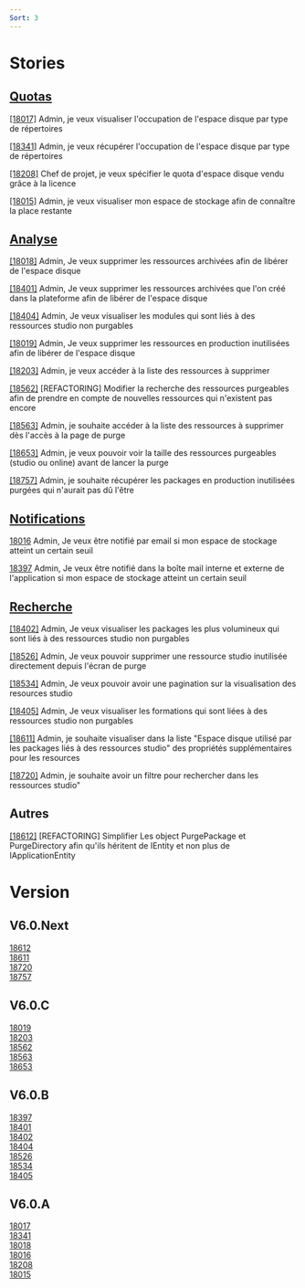 ```yaml
---
Sort: 3
---
```

# Stories

## [Quotas](quotas.md)

[[18017]](https://redmine.condate.com/issues/18017)
Admin, je veux visualiser l'occupation de l'espace disque par type de répertoires

[[18341]](https://redmine.condate.com/issues/18341)
Admin, je veux récupérer l'occupation de l'espace disque par type de répertoires

[[18208]](https://redmine.condate.com/issues/18208)
Chef de projet, je veux spécifier le quota d'espace disque vendu grâce à la licence

[[18015]](https://redmine.condate.com/issues/18015)
Admin, je veux visualiser mon espace de stockage afin de connaître la place restante

## [Analyse](analyse.md)

[[18018]](https://redmine.condate.com/issues/18018)
Admin, Je veux supprimer les ressources archivées afin de libérer de l'espace disque

[[18401]](https://redmine.condate.com/issues/18401)
Admin, Je veux supprimer les ressources archivées que l'on créé dans la plateforme afin de libérer de l'espace disque

[[18404]](https://redmine.condate.com/issues/18404)
Admin, Je veux visualiser les modules qui sont liés à des ressources studio non purgables

[[18019]](https://redmine.condate.com/issues/18019)
Admin, Je veux supprimer les ressources en production inutilisées afin de libérer de l'espace disque

[[18203]](https://redmine.condate.com/issues/18203)
Admin, je veux accéder à la liste des ressources à supprimer

[[18562]](https://redmine.condate.com/issues/18562)
[REFACTORING] Modifier la recherche des ressources purgeables afin de prendre en compte de nouvelles ressources qui n'existent pas encore

[[18563]](https://redmine.condate.com/issues/18563)
Admin, je souhaite accéder à la liste des ressources à supprimer dès l'accès à la page de purge

[[18653]](https://redmine.condate.com/issues/18653)
Admin, je veux pouvoir voir la taille des ressources purgeables (studio ou online) avant de lancer la purge

[[18757]](https://redmine.condate.com/issues/18757)
Admin, je souhaite récupérer les packages en production inutilisées purgées qui n'aurait pas dû l'être

## [Notifications](notification.md)

[18016](https://redmine.condate.com/issues/18016)
Admin, Je veux être notifié par email si mon espace de stockage atteint un certain seuil

[18397](https://redmine.condate.com/issues/18397)
Admin, Je veux être notifié dans la boîte mail interne et externe de l'application si mon espace de stockage atteint un certain seuil

## [Recherche](recherche.md)

[[18402]](https://redmine.condate.com/issues/18402)
Admin, Je veux visualiser les packages les plus volumineux qui sont liés à des ressources studio non purgables

[[18526]](https://redmine.condate.com/issues/18526)
Admin, Je veux pouvoir supprimer une ressource studio inutilisée directement depuis l'écran de purge

[[18534]](https://redmine.condate.com/issues/18534)
Admin, Je veux pouvoir avoir une pagination sur la visualisation des resources studio

[[18405]](https://redmine.condate.com/issues/18405)
Admin, Je veux visualiser les formations qui sont liées à des ressources studio non purgables

[[18611]](https://redmine.condate.com/issues/18611)
Admin, je souhaite visualiser dans la liste "Espace disque utilisé par les packages liés à des ressources studio" des propriétés supplémentaires pour les resources

[[18720]](https://redmine.condate.com/issues/18720)
Admin, je souhaite avoir un filtre pour rechercher dans les ressources studio"

## Autres

[[18612]](https://redmine.condate.com/issues/18612)
[REFACTORING] Simplifier Les object PurgePackage et PurgeDirectory afin qu'ils héritent de IEntity et non plus de IApplicationEntity

# Version

## V6.0.Next

[18612](https://redmine.condate.com/issues/18612)<br>
[18611](https://redmine.condate.com/issues/18611)<br>
[18720](https://redmine.condate.com/issues/18720)<br>
[18757](https://redmine.condate.com/issues/18757)<br>

## V6.0.C

[18019](https://redmine.condate.com/issues/18019)<br>
[18203](https://redmine.condate.com/issues/18203)<br>
[18562](https://redmine.condate.com/issues/18562)<br>
[18563](https://redmine.condate.com/issues/18563)<br>
[18653](https://redmine.condate.com/issues/18653)<br>

## V6.0.B

[18397](https://redmine.condate.com/issues/18397)<br>
[18401](https://redmine.condate.com/issues/18401)<br>
[18402](https://redmine.condate.com/issues/18402)<br>
[18404](https://redmine.condate.com/issues/18404)<br>
[18526](https://redmine.condate.com/issues/18526)<br>
[18534](https://redmine.condate.com/issues/18534)<br>
[18405](https://redmine.condate.com/issues/186405)<br>

## V6.0.A

[18017](https://redmine.condate.com/issues/18017)<br>
[18341](https://redmine.condate.com/issues/18341)<br>
[18018](https://redmine.condate.com/issues/18018)<br>
[18016](https://redmine.condate.com/issues/18016)<br>
[18208](https://redmine.condate.com/issues/18208)<br>
[18015](https://redmine.condate.com/issues/18015)<br>